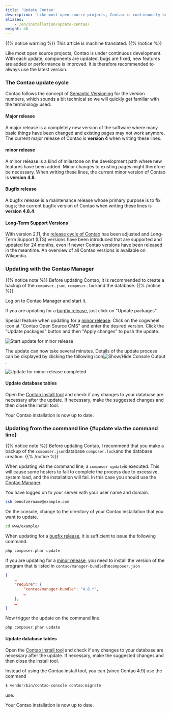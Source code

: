 ```yaml
---
title: 'Update Contao'
description: 'Like most open source projects, Contao is continuously being developed.'
aliases:
    - /en/installation/update-contao/
weight: 40
---
```


{{% notice warning %}}
This article is machine translated.
{{% /notice %}}

Like most open source projects, Contao is under continuous development. With each update, components are updated, bugs are fixed, new features are added or performance is improved. It is therefore recommended to always use the latest version.

### The Contao update cycle

Contao follows the concept of [Semantic Versioning](https://semver.org) for the version numbers, which sounds a bit technical so we will quickly get familiar with the terminology used:

#### Major release

A major release is a completely new version of the software where many basic things have been changed and existing pages may not work anymore. The current major release of Contao is **version 4** when writing these lines.

#### minor release

A minor release is a kind of milestone on the development path where new features have been added. Minor changes to existing pages might therefore be necessary. When writing these lines, the current minor version of Contao is **version 4.8**.

#### Bugfix release

A bugfix release is a maintenance release whose primary purpose is to fix bugs; the current bugfix version of Contao when writing these lines is **version 4.8.4**.

#### Long-Term Support Versions

With version 2.11, the [release cycle of Contao](https://contao.org/de/release-plan.html) has been adjusted and Long-Term Support (LTS) versions have been introduced that are supported and updated for 24 months, even if newer Contao versions have been released in the meantime. An overview of all Contao versions is available on Wikipedia.

### Updating with the Contao Manager

{{% notice note %}}
 Before updating Contao, it is recommended to create a backup of the `composer.json`, `composer.lock`and the database. 
{{% /notice %}}

Log on to Contao Manager and start it.

If you are updating for a [bugfix release](#bugfix-release), just click on "Update packages".

Special feature when updating for a [minor release](#minor-release): Click on the cogwheel icon at "Contao Open Source CMS" and enter the desired version. Click the "Update packages" button and then "Apply changes" to push the update.

![Start update for minor release](/de/installation/images/de/aktualisierung-fuer-minor-release-starten.png?classes=shadow)

The update can now take several minutes. Details of the update process can be displayed by clicking the following icon![Show/Hide Console Output](/de/icons/konsolenausgabe.png?classes=icon).

![Update for minor release completed](/de/installation/images/de/aktualisierung-fuer-minor-release-abgeschlossen.png?classes=shadow)

#### Update database tables

Open the [Contao install tool](../contao-installtool/) and check if any changes to your database are necessary after the update. If necessary, make the suggested changes and then close the install tool.

Your Contao installation is now up to date.

### Updating from the command line {#update via the command line}

{{% notice note %}}
 Before updating Contao, I recommend that you make a backup of the `composer.json`database `composer.lock`and the database creation. 
{{% /notice %}}

When updating via the command line, a `composer update`is executed. This will cause some hosters to fail to complete the process due to excessive system load, and the installation will fail. In this case you should use the [Contao Manager](##aktualisierung-mit-dem-contao-manager).

You have logged on to your server with your user name and domain.

```bash
ssh benutzername@example.com
```

On the console, change to the directory of your Contao installation that you want to update.

```bash
cd www/example/
```

When updating for a [bugfix release](#bugfix-release), it is sufficient to issue the following command.

```bash
php composer.phar update
```

If you are updating for a [minor release](#minor-release), you need to install the version of the program that is listed in `contao/manager-bundle`the`composer.json`

```json
{
    …
    "require": {
        "contao/manager-bundle": "4.8.*",
        …
    },
    …
}
```

Now trigger the update on the command line.

```bash
php composer.phar update
```

#### Update database tables

Open the [Contao install tool](../contao-installtool/) and check if any changes to your database are necessary after the update. If necessary, make the suggested changes and then close the install tool.

Instead of using the Contao install tool, you can (since Contao 4.9) use the command

```bash
$ vendor/bin/contao-console contao:migrate
```

use.

Your Contao installation is now up to date.
